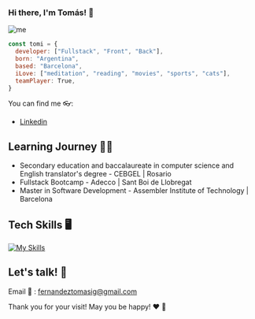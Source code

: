 ### Hi there, I'm Tomás! 👋

![me](https://res.cloudinary.com/dvswalsl6/image/upload/v1715625908/Blue_And_Green_Professional_Technology_LinkedIn_Banner_1_vzagbr.png)

```js
const tomi = {
  developer: ["Fullstack", "Front", "Back"],
  born: "Argentina",
  based: "Barcelona",
  iLove: ["meditation", "reading", "movies", "sports", "cats"],
  teamPlayer: True,
}
 ```
You can find me 👓:
- [Linkedin](https://www.linkedin.com/in/tomas-ig-fernandez/)
## Learning Journey 🧑‍🎓
- Secondary education and baccalaureate in computer science and English translator's degree - CEBGEL | Rosario
- Fullstack Bootcamp - Adecco | Sant Boi de Llobregat
- Master in Software Development - Assembler Institute of Technology | Barcelona

## Tech Skills 🖥️
[![My Skills](https://skillicons.dev/icons?i=html,css,js,ts,react,nextjs,bootstrap,tailwind,vscode,nodejs,mongodb,prisma,postgres,postman,vite,figma,git,github&perline=9)](https://skillicons.dev)

## Let's talk! 🤝
Email 📧 : fernandeztomasig@gmail.com

 Thank you for your visit! May you be happy! ❤️ 🙏

<!--
**tomifer10/tomifer10** is a ✨ _special_ ✨ repository because its `README.md` (this file) appears on your GitHub profile.

Here are some ideas to get you started:

- 🔭 I’m currently working on ...
- 🌱 I’m currently learning ...
- 👯 I’m looking to collaborate on ...
- 🤔 I’m looking for help with ...
- 💬 Ask me about ...
- 📫 How to reach me: ...
- 😄 Pronouns: ...
- ⚡ Fun fact: ...
-->

